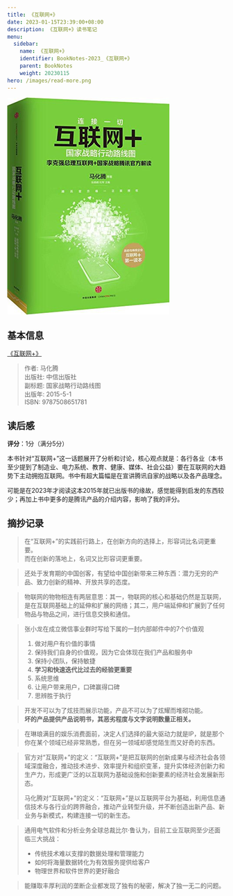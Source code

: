 ```yaml
---
title: 《互联网+》
date: 2023-01-15T23:39:00+08:00
description: 《互联网+》读书笔记
menu:
  sidebar:
    name: 《互联网+》
    identifier: BookNotes-2023_《互联网+》
    parent: BookNotes
    weight: 20230115
hero: /images/read-more.png
---
```


![ ](/posts/BookNotes/images/互联网+.jpeg)

## 基本信息
[《互联网+》](https://book.douban.com/subject/26387551/)

> 作者: 马化腾  
> 出版社: 中信出版社  
> 副标题: 国家战略行动路线图   
> 出版年: 2015-5-1  
> ISBN: 9787508651781 

## 读后感

**评分**：1分（满分5分）

本书针对“互联网+”这一话题展开了分析和讨论，核心观点就是：各行各业（本书至少提到了制造业、电力系统、教育、健康、媒体、社会公益）要在互联网的大趋势下主动拥抱互联网。书中有超大篇幅是在宣讲腾讯自家的战略以及各产品理念。

可能是在2023年才阅读这本2015年就已出版书的缘故，感觉能得到启发的东西较少；再加上书中更多的是腾讯产品的介绍内容，影响了我的评分。


## 摘抄记录
> 在“互联网+”的实践前行路上，在创新方向的选择上，形容词比名词更重要。   
> 而在创新的落地上，名词又比形容词更重要。

> 还处于发育期的中国创客，有望给中国创新带来三种东西：潜力无穷的产品、致力创新的精神、开放共享的态度。

> 物联网的物物相连有两层意思：其一，物联网的核心和基础仍然是互联网，是在互联网基础上的延伸和扩展的网络；其二，用户端延伸和扩展到了任何物品与物品之间，进行信息交换和通信。

> 张小龙在成立微信事业群时写给下属的一封内部邮件中的7个价值观
> 1. 做对用户有价值的事情
> 2. 保持我们自身的价值观，因为它会体现在我们产品和服务中
> 3. 保持小团队，保持敏捷
> 4. **学习和快速迭代比过去的经验更重要**
> 5. 系统思维
> 6. 让用户带来用户，口碑赢得口碑
> 7. 思辨胜于执行

> 开发不可以为了炫技而展示功能，产品不可以为了炫耀而堆砌功能。   
> **坏的产品提供产品说明书，其恶劣程度与文字说明数量正相关。**

> 在琳琅满目的娱乐消费面前，决定人们选择的最大驱动力就是IP，就是那个你在某个领域已经非常熟悉，但在另一领域却感觉陌生而又好奇的东西。

> 官方对“互联网+”的定义：“互联网+”是把互联网的创新成果与经济社会各领域深度融合，推动技术进步、效率提升和组织变革，提升实体经济创新力和生产力，形成更广泛的以互联网为基础设施和创新要素的经济社会发展新形态。    
>
> 马化腾对“互联网+”的定义：“互联网+”是以互联网平台为基础，利用信息通信技术与各行业的跨界融合，推动产业转型升级，并不断创造出新产品、新业务与新模式，构建连接一切的新生态。

> 通用电气软件和分析业务全球总裁比尔·鲁认为，目前工业互联网至少还面临三大挑战：   
> - 传统技术难以支撑的数据处理和管理能力
> - 如何将海量数据转化为有效服务提供给客户
> - 物理世界和软件世界的更好融合

> 能赚取丰厚利润的垄断企业都发现了独有的秘密，解决了独一无二的问题。